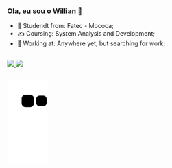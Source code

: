 ### Ola, eu sou o Willian 👋
- 🏫 Studendt from: Fatec - Mococa;
- ✍ Coursing: System Analysis and Development;
- 💼 Working at: Anywhere yet, but searching for work;
##
<div>
  <a href="https://github.com/uillia">
  <img height="160em" src="https://github-readme-stats.vercel.app/api?username=uillia&show_icons=true&theme=dark&include_all_commits=true&count_private=true"/>
  <img height="160em" src="https://github-readme-stats.vercel.app/api/top-langs/?username=uillia&layout=compact&langs_count=7&theme=dark"/>
</div>
 
 ##
 ![Snake animation](https://github.com/uillia/uillia/blob/output/github-contribution-grid-snake.svg)
